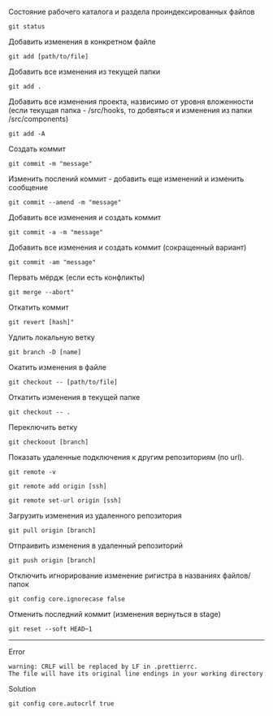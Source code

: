 Cостояние рабочего каталога и раздела проиндексированных файлов

```
git status
```

Добавить изменения в конкретном файле

```
git add [path/to/file]
```

Добавить все изменения из текущей папки

```
git add .
```

Добавить все изменения проекта, назвисимо от уровня вложенности (если текущая папка - /src/hooks, то добвяться и изменения из папки /src/components)

```
git add -A
```

Создать коммит

```
git commit -m "message"
```

Изменить послений коммит - добавить еще изменений и изменить сообщение

```
git commit --amend -m "message"
```

Добавить все изменения и создать коммит

```
git commit -a -m "message"
```

Добавить все изменения и создать коммит (сокращенный вариант)

```
git commit -am "message"
```

Первать мёрдж (если есть конфликты)

```
git merge --abort"
```

Откатить коммит

```
git revert [hash]"
```

Удлить локальную ветку

```
git branch -D [name]
```

Окатить изменения в файле

```
git checkout -- [path/to/file]
```

Откатить изменения в текущей папке

```
git checkout -- .
```

Переключить ветку

```
git checkoout [branch]
```

Показать удаленные подключения к другим репозиториям (по url).

```
git remote -v
```

```
git remote add origin [ssh]
```

```
git remote set-url origin [ssh]
```

Загрузить изменения из удаленного репозитория

```
git pull origin [branch]
```

Отпраивить изменения в удаленный репозиторий

```
git push origin [branch]
```

Отключить игнорирование изменение ригистра в названиях файлов/папок

```
git config core.ignorecase false
```

Отменить последний коммит (изменения вернуться в stage)

```
git reset --soft HEAD~1
```

---

Error

```
warning: CRLF will be replaced by LF in .prettierrc.
The file will have its original line endings in your working directory
```

Solution

```
git config core.autocrlf true

```
